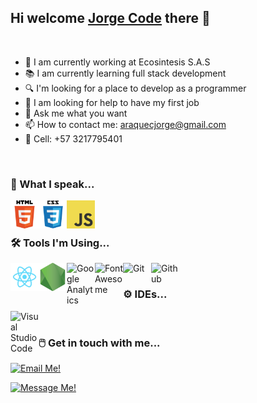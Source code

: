 ## Hi welcome [Jorge Code][website] there 👋

<!-- [<img src="https://media.giphy.com/media/du3J3cXyzhj75IOgvA/giphy.gif">][website] -->


<br/>

- 💼 I am currently working at Ecosintesis S.A.S
- 📚 I am currently learning full stack development
- 🔍 I'm looking for a place to develop as a programmer
- 🔎 I am looking for help to have my first job
- 💬 Ask me what you want
- 📫 How to contact me: araquecjorge@gmail.com
- 📱 Cell: +57 3217795401

<br/>

### 🚀 What I speak...
[<img align="left" alt="HTML5" width="45px" src="https://raw.githubusercontent.com/github/explore/80688e429a7d4ef2fca1e82350fe8e3517d3494d/topics/html/html.png" />][website]
[<img align="left" alt="CSS3" width="45px" src="https://raw.githubusercontent.com/github/explore/80688e429a7d4ef2fca1e82350fe8e3517d3494d/topics/css/css.png" />][website]
[<img align="left" alt="JavaScript" width="45px" src="https://raw.githubusercontent.com/github/explore/80688e429a7d4ef2fca1e82350fe8e3517d3494d/topics/javascript/javascript.png" />][website]

<br/>
<br/>

### 🛠️ Tools I'm Using...

[<img align="left" alt="React" width="45px" src="https://raw.githubusercontent.com/github/explore/80688e429a7d4ef2fca1e82350fe8e3517d3494d/topics/react/react.png" />][website]
[<img align="left" alt="Node.js" width="45px" src="https://raw.githubusercontent.com/github/explore/80688e429a7d4ef2fca1e82350fe8e3517d3494d/topics/nodejs/nodejs.png" />][website]
[<img align="left" alt="Google Analytics" width="45px" src="https://img.stackshare.io/service/64/cU74ahCn_400x400.jpg" />][website]
[<img align="left" alt="Font Awesome" width="45px" src="https://img.stackshare.io/service/3244/1_Mr1Fy00XjPGNf1Kkp_hWtw_2x.png" />][website]
[<img align="left" alt="Git" width="45px" src="https://img.stackshare.io/service/1046/git.png " />][website]
[<img align="left" alt="Github" width="45px" src="https://img.stackshare.io/service/27/sBsvBbjY.png " />][website]
<br/>

### ⚙️ IDEs...

  [<img align="left" alt="Visual Studio Code" width="45px" src="https://img.stackshare.io/service/4202/Visual_Studio_Code_logo.png" />][website]
<br/>

  ### 🖱️ Get in touch with me...

[<img src='https://image.flaticon.com/icons/svg/2965/2965306.svg' width='32' title='Email Me!'>](mailto://araquecjorge@gmail.com)
<!-- [<img src='https://image.flaticon.com/icons/svg/1409/1409937.svg' width='32' title='DM Me!'>](https://twitter.com/hulyakarakayaa) -->
[<img src='https://image.flaticon.com/icons/svg/1409/1409945.svg' width='32' title='Message Me!'>](https://www.linkedin.com/in/jorge-araque-8715b91a0/)

<!-- link's -->

[website]: https://quirky-engelbart-2a94a8.netlify.app/ 
